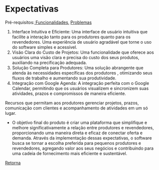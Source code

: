 # Expectativas

Pré-requisitos:<a href="funcionalidades.md"> Funcionalidades</a>, <a href="problemas.md"> Problemas</a> 

1. Interface Intuitiva e Eficiente:
Uma interface de usuário intuitiva que facilite a interação tanto para os produtores quanto para os revendedores.
Uma experiência de usuário agradável que torne o uso do software simples e acessível.
2. Visão Clara do Custo de Projetos:
Uma funcionalidade que oferece aos usuários uma visão clara e precisa do custo dos seus produtos, auxiliando na precificação adequada.
3. Solução Completa para Produtores:
Uma solução abrangente que atenda às necessidades específicas dos produtores , otimizando seus fluxos de trabalho e aumentando sua produtividade.
4. Integração com Google Agenda:
A integração perfeita com o Google Calendar, permitindo que os usuários visualizem e sincronizem suas atividades, prazos e compromissos de maneira eficiente.

Recursos que permitam aos produtores gerenciar projetos, prazos, comunicação com clientes e acompanhamento de atividades em um só lugar.

- O objetivo final do produto é criar uma plataforma que simplifique e melhore significativamente a relação entre produtores e revendedores, proporcionando uma maneira direta e eficaz de conectar oferta e demanda. Através da implementação dessas expectativas, o software busca se tornar a escolha preferida para pequenos produtores e revendedores, agregando valor aos seus negócios e contribuindo para uma cadeia de fornecimento mais eficiente e sustentável.


[Retorna](../README.md)


